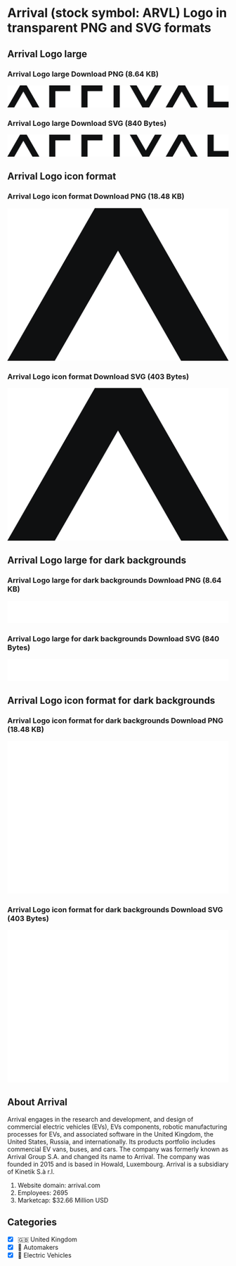 # Arrival (stock symbol: ARVL) Logo in transparent PNG and SVG formats

## Arrival Logo large

### Arrival Logo large Download PNG (8.64 KB)

![Arrival Logo large Download PNG (8.64 KB)](/img/orig/ARVL_BIG-695b1d76.png)

### Arrival Logo large Download SVG (840 Bytes)

![Arrival Logo large Download SVG (840 Bytes)](/img/orig/ARVL_BIG-8d89e452.svg)

## Arrival Logo icon format

### Arrival Logo icon format Download PNG (18.48 KB)

![Arrival Logo icon format Download PNG (18.48 KB)](/img/orig/ARVL-e52c9b13.png)

### Arrival Logo icon format Download SVG (403 Bytes)

![Arrival Logo icon format Download SVG (403 Bytes)](/img/orig/ARVL-ea883f83.svg)

## Arrival Logo large for dark backgrounds

### Arrival Logo large for dark backgrounds Download PNG (8.64 KB)

![Arrival Logo large for dark backgrounds Download PNG (8.64 KB)](/img/orig/ARVL_BIG.D-da251a30.png)

### Arrival Logo large for dark backgrounds Download SVG (840 Bytes)

![Arrival Logo large for dark backgrounds Download SVG (840 Bytes)](/img/orig/ARVL_BIG.D-51c8cef7.svg)

## Arrival Logo icon format for dark backgrounds

### Arrival Logo icon format for dark backgrounds Download PNG (18.48 KB)

![Arrival Logo icon format for dark backgrounds Download PNG (18.48 KB)](/img/orig/ARVL.D-b66724c1.png)

### Arrival Logo icon format for dark backgrounds Download SVG (403 Bytes)

![Arrival Logo icon format for dark backgrounds Download SVG (403 Bytes)](/img/orig/ARVL.D-eb64aa64.svg)

## About Arrival

Arrival engages in the research and development, and design of commercial electric vehicles (EVs), EVs components, robotic manufacturing processes for EVs, and associated software in the United Kingdom, the United States, Russia, and internationally. Its products portfolio includes commercial EV vans, buses, and cars. The company was formerly known as Arrival Group S.A. and changed its name to Arrival. The company was founded in 2015 and is based in Howald, Luxembourg. Arrival is a subsidiary of Kinetik S.à r.l.

1. Website domain: arrival.com
2. Employees: 2695
3. Marketcap: $32.66 Million USD


## Categories
- [x] 🇬🇧 United Kingdom
- [x] 🚗 Automakers
- [x] 🔋 Electric Vehicles
